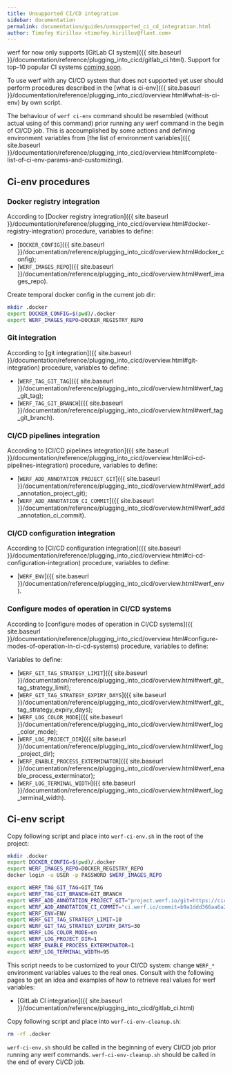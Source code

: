 ```yaml
---
title: Unsupported CI/CD integration
sidebar: documentation
permalink: documentation/guides/unsupported_ci_cd_integration.html
author: Timofey Kirillov <timofey.kirillov@flant.com>
---
```


werf for now only supports [GitLab CI system]({{ site.baseurl }}/documentation/reference/plugging_into_cicd/gitlab_ci.html). Support for top-10 popular CI systems [coming soon](https://github.com/flant/werf/issues/1682).

To use werf with any CI/CD system that does not supported yet user should perform procedures described in the [what is ci-env]({{ site.baseurl }}/documentation/reference/plugging_into_cicd/overview.html#what-is-ci-env) by own script.

The behaviour of `werf ci-env` command should be resembled (without actual using of this command) prior running any werf command in the begin of CI/CD job. This is accoumplished by some actions and defining environment variables from [the list of environment variables]({{ site.baseurl }}/documentation/reference/plugging_into_cicd/overview.html#complete-list-of-ci-env-params-and-customizing).

## Ci-env procedures

### Docker registry integration

According to [Docker registry integration]({{ site.baseurl }}/documentation/reference/plugging_into_cicd/overview.html#docker-registry-integration) procedure, variables to define:
 * [`DOCKER_CONFIG`]({{ site.baseurl }}/documentation/reference/plugging_into_cicd/overview.html#docker_config);
 * [`WERF_IMAGES_REPO`]({{ site.baseurl }}/documentation/reference/plugging_into_cicd/overview.html#werf_images_repo).

Create temporal docker config in the current job dir:

```bash
mkdir .docker
export DOCKER_CONFIG=$(pwd)/.docker
export WERF_IMAGES_REPO=DOCKER_REGISTRY_REPO
```

### Git integration

According to [git integration]({{ site.baseurl }}/documentation/reference/plugging_into_cicd/overview.html#git-integration) procedure, variables to define:
 * [`WERF_TAG_GIT_TAG`]({{ site.baseurl }}/documentation/reference/plugging_into_cicd/overview.html#werf_tag_git_tag);
 * [`WERF_TAG_GIT_BRANCH`]({{ site.baseurl }}/documentation/reference/plugging_into_cicd/overview.html#werf_tag_git_branch).

### CI/CD pipelines integration

According to [CI/CD pipelines integration]({{ site.baseurl }}/documentation/reference/plugging_into_cicd/overview.html#ci-cd-pipelines-integration) procedure, variables to define:
 * [`WERF_ADD_ANNOTATION_PROJECT_GIT`]({{ site.baseurl }}/documentation/reference/plugging_into_cicd/overview.html#werf_add_annotation_project_git);
 * [`WERF_ADD_ANNOTATION_CI_COMMIT`]({{ site.baseurl }}/documentation/reference/plugging_into_cicd/overview.html#werf_add_annotation_ci_commit).

### CI/CD configuration integration

According to [CI/CD configuration integration]({{ site.baseurl }}/documentation/reference/plugging_into_cicd/overview.html#ci-cd-configuration-integration) procedure, variables to define:
 * [`WERF_ENV`]({{ site.baseurl }}/documentation/reference/plugging_into_cicd/overview.html#werf_env).

### Configure modes of operation in CI/CD systems

According to [configure modes of operation in CI/CD systems]({{ site.baseurl }}/documentation/reference/plugging_into_cicd/overview.html#configure-modes-of-operation-in-ci-cd-systems) procedure, variables to define:

Variables to define:
 * [`WERF_GIT_TAG_STRATEGY_LIMIT`]({{ site.baseurl }}/documentation/reference/plugging_into_cicd/overview.html#werf_git_tag_strategy_limit);
 * [`WERF_GIT_TAG_STRATEGY_EXPIRY_DAYS`]({{ site.baseurl }}/documentation/reference/plugging_into_cicd/overview.html#werf_git_tag_strategy_expiry_days);
 * [`WERF_LOG_COLOR_MODE`]({{ site.baseurl }}/documentation/reference/plugging_into_cicd/overview.html#werf_log_color_mode);
 * [`WERF_LOG_PROJECT_DIR`]({{ site.baseurl }}/documentation/reference/plugging_into_cicd/overview.html#werf_log_project_dir);
 * [`WERF_ENABLE_PROCESS_EXTERMINATOR`]({{ site.baseurl }}/documentation/reference/plugging_into_cicd/overview.html#werf_enable_process_exterminator);
 * [`WERF_LOG_TERMINAL_WIDTH`]({{ site.baseurl }}/documentation/reference/plugging_into_cicd/overview.html#werf_log_terminal_width).

## Ci-env script

Copy following script and place into `werf-ci-env.sh` in the root of the project:

```bash
mkdir .docker
export DOCKER_CONFIG=$(pwd)/.docker
export WERF_IMAGES_REPO=DOCKER_REGISTRY_REPO
docker login -u USER -p PASSWORD $WERF_IMAGES_REPO

export WERF_TAG_GIT_TAG=GIT_TAG
export WERF_TAG_GIT_BRANCH=GIT_BRANCH
export WERF_ADD_ANNOTATION_PROJECT_GIT="project.werf.io/git=https://cicd.domain.com/project/x"
export WERF_ADD_ANNOTATION_CI_COMMIT="ci.werf.io/commit=b9a1ddd366aa6a20a0fd43fb6612f349d33465ff"
export WERF_ENV=ENV
export WERF_GIT_TAG_STRATEGY_LIMIT=10
export WERF_GIT_TAG_STRATEGY_EXPIRY_DAYS=30
export WERF_LOG_COLOR_MODE=on
export WERF_LOG_PROJECT_DIR=1
export WERF_ENABLE_PROCESS_EXTERMINATOR=1
export WERF_LOG_TERMINAL_WIDTH=95
```

This script needs to be customized to your CI/CD system: change `WERF_*` environment variables values to the real ones. Consult with the following pages to get an idea and examples of how to retrieve real values for werf variables:
 * [GitLab CI integration]({{ site.baseurl }}/documentation/reference/plugging_into_cicd/gitlab_ci.html)

Copy following script and place into `werf-ci-env-cleanup.sh`:

```bash
rm -rf .docker
```

`werf-ci-env.sh` should be called in the beginning of every CI/CD job prior running any werf commands.
`werf-ci-env-cleanup.sh` should be called in the end of every CI/CD job.
